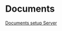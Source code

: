 # Documents
[Documents setup Server](https://1drv.ms/f/c/9b145b0f52b51357/Ei-J1zPA4jtPv-RzzDwgEowBVqFfm_bz0hB-3g69170LKg?e=gfPZjg)


